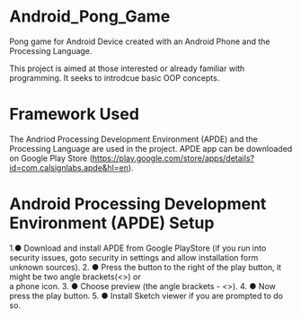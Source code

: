 # Android_Pong_Game
Pong game for Android Device created with an Android Phone and the Processing Language.

This project is aimed at those interested or already familiar with programming. It seeks
to introdcue basic OOP concepts.

# Framework Used
The Andriod Processing Development Environment (APDE) and the Processing Language are used
in the project. APDE app can be downloaded on Google Play Store (https://play.google.com/store/apps/details?id=com.calsignlabs.apde&hl=en).

# Android Processing Development Environment (APDE) Setup
1.● Download and install APDE from Google PlayStore (if you run into security issues, goto security in settings and allow installation form unknown sources).
2. ● Press the button to the right of the play button, it might be two angle brackets(<>) or                
a phone icon. 
3. ● Choose preview (the angle brackets - <>).
4. ● Now press the play button.
5. ● Install Sketch viewer if you are prompted to do so.
